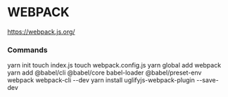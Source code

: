 # WEBPACK

https://webpack.js.org/


### Commands
yarn init
touch index.js
touch webpack.config.js
yarn global add webpack
yarn add @babel/cli @babel/core babel-loader @babel/preset-env webpack webpack-cli --dev
yarn install uglifyjs-webpack-plugin --save-dev